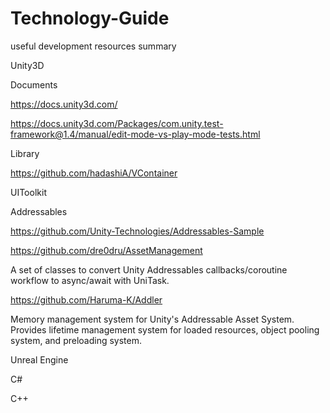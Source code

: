 # Technology-Guide
useful development resources summary

Unity3D

Documents

https://docs.unity3d.com/

https://docs.unity3d.com/Packages/com.unity.test-framework@1.4/manual/edit-mode-vs-play-mode-tests.html

Library

https://github.com/hadashiA/VContainer


UIToolkit


Addressables

https://github.com/Unity-Technologies/Addressables-Sample

https://github.com/dre0dru/AssetManagement

A set of classes to convert Unity Addressables callbacks/coroutine workflow to async/await with UniTask.

https://github.com/Haruma-K/Addler

Memory management system for Unity's Addressable Asset System. Provides lifetime management system for loaded resources, object pooling system, and preloading system.

Unreal Engine

C#

C++
